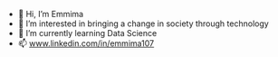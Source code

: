 - 👋 Hi, I’m Emmima
- 👀 I’m interested in bringing a change in society through technology 
- 🌱 I’m currently learning  Data Science
- 📫 www.linkedin.com/in/emmima107

<!---
Emmima10/Emmima10 is a ✨ special ✨ repository because its `README.md` (this file) appears on your GitHub profile.
You can click the Preview link to take a look at your changes.
--->
